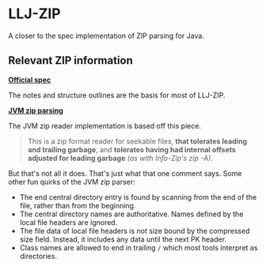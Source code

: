 # LLJ-ZIP

A closer to the spec implementation of ZIP parsing for Java.

## Relevant ZIP information
 
**[Official spec](https://pkware.cachefly.net/webdocs/casestudies/APPNOTE.TXT)**

The notes and structure outlines are the basis for most of LLJ-ZIP.

**[JVM zip parsing](https://github.com/openjdk/jdk/blob/739769c8fc4b496f08a92225a12d07414537b6c0/src/java.base/share/native/libjli/parse_manifest.c#L120)**

The JVM zip reader implementation is based off this piece.

> This is a zip format reader for seekable files, **that tolerates leading and trailing garbage**, 
> and **tolerates having had internal offsets adjusted for leading garbage** _(as with Info-Zip's zip -A)_.

But that's not all it does. That's just what that one comment says. Some other fun quirks of the JVM zip parser:

- The end central directory entry is found by scanning from the end of the file, rather than from the beginning.
- The central directory names are authoritative. Names defined by the local file headers are ignored.
- The file data of local file headers is not size bound by the compressed size field. Instead, it includes any data until the next PK header.
- Class names are allowed to end in trailing `/` which most tools interpret as directories.